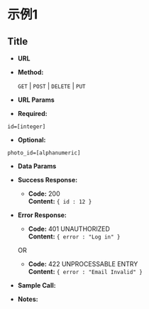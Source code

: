 # 示例1

**Title**
----


* **URL**


* **Method:**
  
  `GET` | `POST` | `DELETE` | `PUT`
  
*  **URL Params**


*   **Required:**
 
   `id=[integer]`

*   **Optional:**
 
   `photo_id=[alphanumeric]`

* **Data Params**


* **Success Response:**
  

  * **Code:** 200 <br />
    **Content:** `{ id : 12 }`
 
* **Error Response:**


  * **Code:** 401 UNAUTHORIZED <br />
    **Content:** `{ error : "Log in" }`

  OR

  * **Code:** 422 UNPROCESSABLE ENTRY <br />
    **Content:** `{ error : "Email Invalid" }`

* **Sample Call:**


* **Notes:**
